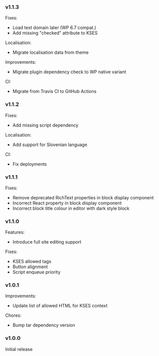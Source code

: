 ### v1.1.3
Fixes:
- Load text domain later (WP 6.7 compat.)
- Add missing "checked" attribute to KSES

Localisation:
- Migrate localisation data from theme

Improvements:
- Migrate plugin dependency check to WP native variant

CI:
- Migrate from Travis CI to GitHub Actions

### v1.1.2
Fixes:
- Add missing script dependency

Localisation:
- Add support for Slovenian language

CI:
- Fix deployments

### v1.1.1
Fixes:
- Remove deprecated RichText properties in block display component
- Incorrect React property in block display component
- Incorrect block title colour in editor with dark style block

### v1.1.0
Features:
- Introduce full site editing support

Fixes:
- KSES allowed tags
- Button alignment
- Script enqueue priority

### v1.0.1
Improvements:
- Update list of allowed HTML for KSES context

Chores:
- Bump tar dependency version

### v1.0.0
Initial release
